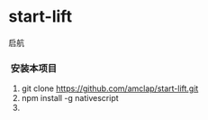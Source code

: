# start-lift
启航
###  安装本项目
1. git clone https://github.com/amclap/start-lift.git
1. npm  install -g nativescript
2.
